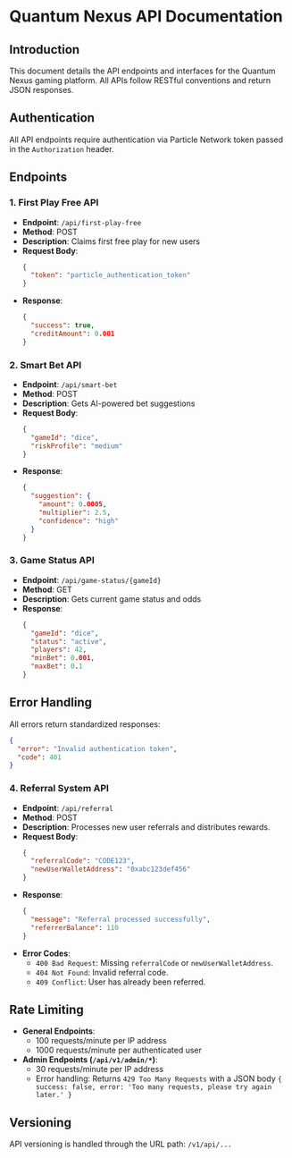 # Quantum Nexus API Documentation

## Introduction
This document details the API endpoints and interfaces for the Quantum Nexus gaming platform. All APIs follow RESTful conventions and return JSON responses.

## Authentication
All API endpoints require authentication via Particle Network token passed in the `Authorization` header.

## Endpoints

### 1. First Play Free API
- **Endpoint**: `/api/first-play-free`
- **Method**: POST
- **Description**: Claims first free play for new users
- **Request Body**:
  ```json
  {
    "token": "particle_authentication_token"
  }
  ```
- **Response**:
  ```json
  {
    "success": true,
    "creditAmount": 0.001
  }
  ```

### 2. Smart Bet API
- **Endpoint**: `/api/smart-bet`
- **Method**: POST
- **Description**: Gets AI-powered bet suggestions
- **Request Body**:
  ```json
  {
    "gameId": "dice",
    "riskProfile": "medium"
  }
  ```
- **Response**:
  ```json
  {
    "suggestion": {
      "amount": 0.0005,
      "multiplier": 2.5,
      "confidence": "high"
    }
  }
  ```

### 3. Game Status API
- **Endpoint**: `/api/game-status/{gameId}`
- **Method**: GET
- **Description**: Gets current game status and odds
- **Response**:
  ```json
  {
    "gameId": "dice",
    "status": "active",
    "players": 42,
    "minBet": 0.001,
    "maxBet": 0.1
  }
  ```

## Error Handling
All errors return standardized responses:
```json
{
  "error": "Invalid authentication token",
  "code": 401
}
```

### 4. Referral System API
- **Endpoint**: `/api/referral`
- **Method**: POST
- **Description**: Processes new user referrals and distributes rewards.
- **Request Body**:
  ```json
  {
    "referralCode": "CODE123",
    "newUserWalletAddress": "0xabc123def456"
  }
  ```
- **Response**:
  ```json
  {
    "message": "Referral processed successfully",
    "referrerBalance": 110
  }
  ```
- **Error Codes**:
  - `400 Bad Request`: Missing `referralCode` or `newUserWalletAddress`.
  - `404 Not Found`: Invalid referral code.
  - `409 Conflict`: User has already been referred.

## Rate Limiting
- **General Endpoints**:
  - 100 requests/minute per IP address
  - 1000 requests/minute per authenticated user
- **Admin Endpoints (`/api/v1/admin/*`)**:
  - 30 requests/minute per IP address
  - Error handling: Returns `429 Too Many Requests` with a JSON body `{ success: false, error: 'Too many requests, please try again later.' }`

## Versioning
API versioning is handled through the URL path: `/v1/api/...`